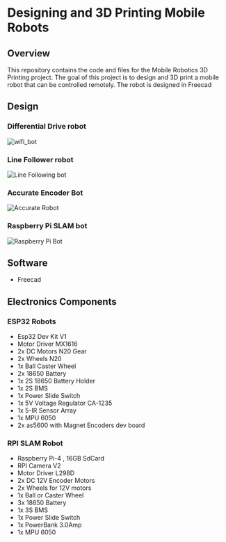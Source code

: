 # Designing and 3D Printing Mobile Robots
## Overview
This repository contains the code and files for the Mobile Robotics 3D Printing project. The goal of this project is to design and 3D print a mobile robot that can be controlled remotely. The robot is designed in Freecad

## Design
### Differential Drive robot
![wifi_bot](https://github.com/Robotisim/mobile_robotics_3D_printing/blob/main/resources/wifi_bot.png)
### Line Follower robot
![Line Following bot](https://github.com/Robotisim/mobile_robotics_3D_printing/blob/main/resources/line_follower.png)
### Accurate Encoder Bot
![Accurate Robot](https://github.com/Robotisim/mobile_robotics_3D_printing/blob/main/resources/accurate_bot.png)
### Raspberry Pi SLAM bot
![Raspberry Pi Bot](https://github.com/Robotisim/mobile_robotics_3D_printing/blob/main/resources/rpi_SLAM_bot.png)
## Software
- Freecad

## Electronics Components
### ESP32 Robots
- Esp32 Dev Kit V1
- Motor Driver MX1616
- 2x DC Motors N20 Gear
- 2x Wheels N20
- 1x Ball Caster Wheel
- 2x 18650 Battery
- 1x 2S 18650 Battery Holder
- 1x 2S BMS
- 1x Power Slide Switch
- 1x 5V Voltage Regulator CA-1235
- 1x 5-IR Sensor Array
- 1x MPU 6050
- 2x as5600 with Magnet Encoders dev board
### RPI SLAM Robot
- Raspberry Pi-4 , 16GB SdCard
- RPI Camera V2
- Motor Driver L298D
- 2x DC 12V Encoder Motors
- 2x Wheels for 12V motors
- 1x Ball or  Caster Wheel
- 3x 18650 Battery
- 1x 3S BMS
- 1x Power Slide Switch
- 1x PowerBank 3.0Amp
- 1x MPU 6050








